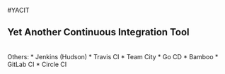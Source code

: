 #YACIT

## Yet Another Continuous Integration Tool  

<br>
Others:       
* Jenkins (Hudson)  
* Travis CI         
* Team City         
* Go CD             
* Bamboo            
* GitLab CI         
* Circle CI 

